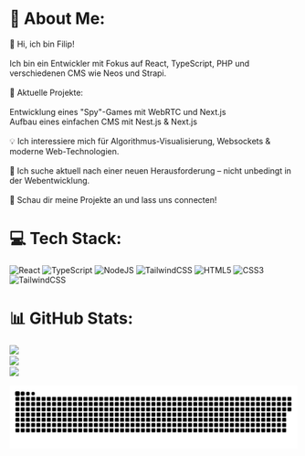 # 💫 About Me:
👋 Hi, ich bin Filip!<br><br>Ich bin ein Entwickler mit Fokus auf React, TypeScript, PHP und verschiedenen CMS wie Neos und Strapi.<br><br>📌 Aktuelle Projekte:<br><br>    Entwicklung eines "Spy"-Games mit WebRTC und Next.js<br>    Aufbau eines einfachen CMS mit Nest.js & Next.js<br><br>💡 Ich interessiere mich für Algorithmus-Visualisierung, Websockets & moderne Web-Technologien.<br><br>🚀 Ich suche aktuell nach einer neuen Herausforderung – nicht unbedingt in der Webentwicklung.<br><br>🔗 Schau dir meine Projekte an und lass uns connecten!


# 💻 Tech Stack:
![React](https://img.shields.io/badge/react-%2320232a.svg?style=for-the-badge&logo=react&logoColor=%2361DAFB) ![TypeScript](https://img.shields.io/badge/typescript-%23007ACC.svg?style=for-the-badge&logo=typescript&logoColor=white) ![NodeJS](https://img.shields.io/badge/node.js-6DA55F?style=for-the-badge&logo=node.js&logoColor=white) ![TailwindCSS](https://img.shields.io/badge/tailwindcss-%2338B2AC.svg?style=for-the-badge&logo=tailwind-css&logoColor=white) ![HTML5](https://img.shields.io/badge/html5-%23E34F26.svg?style=for-the-badge&logo=html5&logoColor=white) ![CSS3](https://img.shields.io/badge/css3-%231572B6.svg?style=for-the-badge&logo=css3&logoColor=white) ![TailwindCSS](https://img.shields.io/badge/tailwindcss-%2338B2AC.svg?style=for-the-badge&logo=tailwind-css&logoColor=white)
# 📊 GitHub Stats:
![](https://github-readme-stats.vercel.app/api?username=gotexxx&theme=dark&hide_border=false&include_all_commits=false&count_private=false)<br/>
![](https://github-readme-streak-stats.herokuapp.com/?user=gotexxx&theme=dark&hide_border=false)<br/>
![](https://github-readme-stats.vercel.app/api/top-langs/?username=gotexxx&theme=dark&hide_border=false&include_all_commits=false&count_private=false&layout=compact)

<picture>
  <source media="(prefers-color-scheme: dark)" srcset="https://raw.githubusercontent.com/gotexxx/gotexxx/output/github-snake-dark.svg" />
  <source media="(prefers-color-scheme: light)" srcset="https://raw.githubusercontent.com/gotexxx/gotexxx/output/github-snake.svg" />
  <img alt="github-snake" src="https://raw.githubusercontent.com/gotexxx/gotexxx/output/github-snake.svg" />
</picture>
